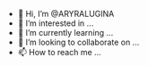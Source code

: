 - 👋 Hi, I’m @ARYRALUGINA
- 👀 I’m interested in ...
- 🌱 I’m currently learning ...
- 💞️ I’m looking to collaborate on ...
- 📫 How to reach me ...

<!---
ARYRALUGINA/ARYRALUGINA is a ✨ special ✨ repository because its `README.md` (this file) appears on your GitHub profile.
You can click the Preview link to take a look at your changes.
--->
